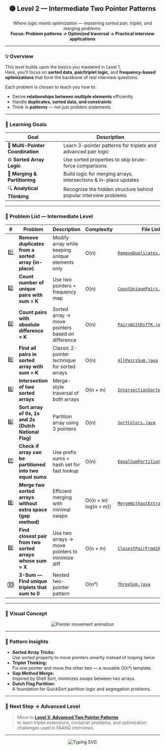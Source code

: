 <h2 align="center">🟡 Level 2 — Intermediate Two Pointer Patterns</h2>

<p align="center">
  <i>Where logic meets optimization — mastering sorted pair, triplet, and merging problems.</i><br>
  <b>Focus: Problem patterns → Optimized traversal → Practical interview applications</b>
</p>

---

### 💡 Overview
This level builds upon the basics you mastered in Level 1.  
Here, you’ll focus on **sorted data**, **pair/triplet logic**, and **frequency-based optimizations** that form the backbone of real interview questions.  

Each problem is chosen to teach you how to:
- Derive **relationships between multiple elements** efficiently  
- Handle **duplicates, sorted data, and constraints**
- Think in **patterns** — not just problem statements  

---

### 🎯 Learning Goals
| Goal | Description |
|------|--------------|
| 🧠 **Multi-Pointer Coordination** | Learn 3-pointer patterns for triplets and advanced pair logic |
| ⚙️ **Sorted Array Logic** | Use sorted properties to skip brute-force comparisons |
| 🧩 **Merging & Partitioning** | Build logic for merging arrays, intersections & in-place updates |
| 🔍 **Analytical Thinking** | Recognize the hidden structure behind popular interview problems |

---

### 🧠 Problem List — Intermediate Level

| # | Problem | Description | Complexity | File Link |
|:-:|----------|-------------|-------------|------------|
| 1️⃣ | **Remove duplicates from a sorted array (in-place)** | Modify array while keeping unique elements only | O(n) | [`RemoveDuplicates.java`](./RemoveDuplicates.java) |
| 2️⃣ | **Count number of unique pairs with sum = K** | Use two pointers + frequency map | O(n) | [`CountUniquePairs.java`](./CountUniquePairs.java) |
| 3️⃣ | **Count pairs with absolute difference = K** | Sorted array → move pointers based on difference | O(n) | [`PairsWithDiffK.java`](./PairsWithDiffK.java) |
| 4️⃣ | **Find all pairs in sorted array with sum = K** | Classic 2-pointer technique for sorted arrays | O(n) | [`AllPairsSum.java`](./AllPairsSum.java) |
| 5️⃣ | **Intersection of two sorted arrays** | Merge-style traversal of both arrays | O(n + m) | [`IntersectionSorted.java`](./IntersectionSorted.java) |
| 6️⃣ | **Sort array of 0s, 1s and 2s (Dutch National Flag)** | Partition array using 3 pointers | O(n) | [`SortColors.java`](./SortColors.java) |
| 7️⃣ | **Check if array can be partitioned into two equal sums** | Use prefix sums + hash set for fast lookup | O(n) | [`EqualSumPartition.java`](./EqualSumPartition.java) |
| 8️⃣ | **Merge two sorted arrays without extra space (gap method)** | Efficient merging with minimal swaps | O((n + m) log(n + m)) | [`MergeWithoutExtraSpace.java`](./MergeWithoutExtraSpace.java) |
| 9️⃣ | **Find closest pair from two sorted arrays whose sum = X** | Use two arrays → move pointers to minimize diff | O(n + m) | [`ClosestPairFrom2Arrays.java`](./ClosestPairFrom2Arrays.java) |
| 🔟 | **3-Sum — Find unique triplets that sum to 0** | Nested two-pointer pattern | O(n²) | [`ThreeSum.java`](./ThreeSum.java) |

---

### 🧩 Visual Concept

<p align="center">
  <img src="https://readme-typing-svg.herokuapp.com?font=Fira+Code&weight=500&size=20&pause=1000&color=FFD600&center=true&vCenter=true&width=650&lines=Left+Pointer+➡️+Right+Pointer+⬅️;Shrink+Window+|+Expand+|+Skip+Duplicates;3-Pointer+Logic+for+Triplets+🧠" alt="Pointer movement animation" />
</p>

---

### 🧠 Pattern Insights

- **Sorted Array Tricks:**  
  Use sorted property to move pointers smartly instead of looping twice.  
- **Triplet Thinking:**  
  Fix one pointer and move the other two — a reusable O(n²) template.  
- **Gap Method Merge:**  
  Inspired by Shell Sort, minimizes swaps between two arrays.  
- **Dutch Flag Partition:**  
  A foundation for QuickSort partition logic and segregation problems.  

---

### 🚀 Next Step → Advanced Level
> Move to [**Level 3: Advanced Two Pointer Patterns**](../Advanced/README.md)  
> to learn triplet extensions, container problems, and optimization challenges used in FAANG interviews.

---

<p align="center">
  <img src="https://readme-typing-svg.herokuapp.com?font=Fira+Code&weight=500&size=22&pause=1000&color=FFD600&center=true&vCenter=true&width=750&lines=Level+2+Completed+🎯;Mastered+Intermediate+Two-Pointer+Patterns+🚀;Next:+Advanced+Challenges+Ahead+🔥" alt="Typing SVG" />
</p>
